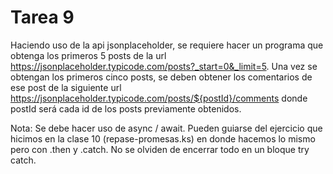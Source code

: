 # Tarea 9

Haciendo uso de la api jsonplaceholder, se requiere hacer un programa que obtenga los primeros 5 posts de la url https://jsonplaceholder.typicode.com/posts?_start=0&_limit=5.
Una vez se obtengan los primeros cinco posts, se deben obtener los comentarios de ese post de la siguiente url https://jsonplaceholder.typicode.com/posts/${postId}/comments
donde postId será cada id de los posts previamente obtenidos.

Nota: Se debe hacer uso de async / await. Pueden guiarse del ejercicio que hicimos en la clase 10 (repase-promesas.ks) en donde hacemos lo mismo pero con .then y .catch. No se olviden de encerrar todo
en un bloque try catch.